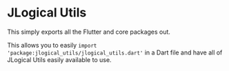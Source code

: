 # JLogical Utils

This simply exports all the Flutter and core packages out.

This allows you to easily `import 'package:jlogical_utils/jlogical_utils.dart'` in a Dart file and
have all of JLogical Utils easily available to use.